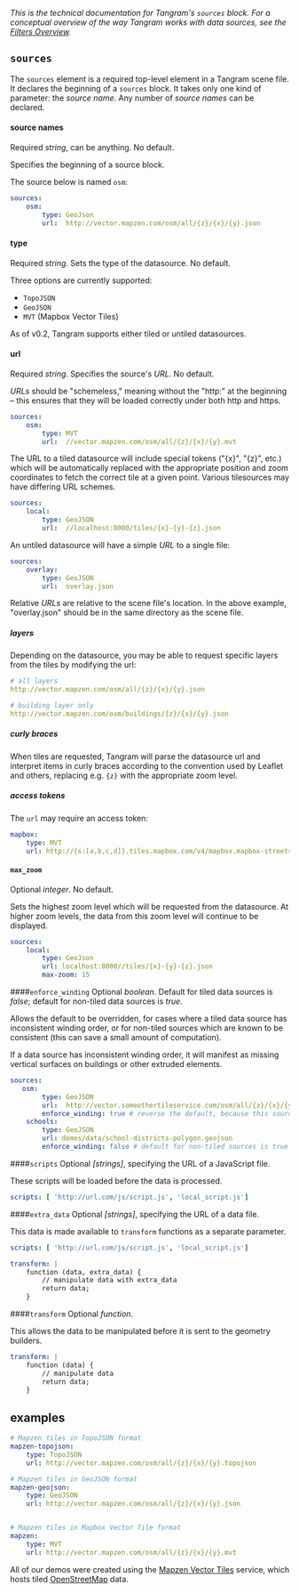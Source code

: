 *This is the technical documentation for Tangram's `sources` block. For a conceptual overview of the way Tangram works with data sources, see the [Filters Overview](Filters-Overview.md).*

## `sources`
The `sources` element is a required top-level element in a Tangram scene file. It declares the beginning of a `sources` block. It takes only one kind of parameter: the _source name_. Any number of _source names_ can be declared.

#### source names
Required _string_, can be anything. No default.

Specifies the beginning of a source block.

The source below is named `osm`:
```yaml
sources:
    osm:
        type: GeoJson
        url:  http://vector.mapzen.com/osm/all/{z}/{x}/{y}.json
```

#### type
Required _string_. Sets the type of the datasource. No default.

Three options are currently supported:

- `TopoJSON`
- `GeoJSON`
- `MVT` (Mapbox Vector Tiles)

As of v0.2, Tangram supports either tiled or untiled datasources.

#### url
Required _string_. Specifies the source's _URL_. No default.

_URLs_ should be "schemeless," meaning without the "http:" at the beginning – this ensures that they will be loaded correctly under both http and https.

```yaml
sources:
    osm:
        type: MVT
        url:  //vector.mapzen.com/osm/all/{z}/{x}/{y}.mvt
```

The URL to a tiled datasource will include special tokens ("{x}", "{z}", etc.) which will be automatically replaced with the appropriate position and zoom coordinates to fetch the correct tile at a given point. Various tilesources may have differing URL schemes.

```yaml
sources:
    local:
        type: GeoJSON
        url:  //localhost:8000/tiles/{x}-{y}-{z}.json
```

An untiled datasource will have a simple _URL_ to a single file:

```yaml
sources:
    overlay:
        type: GeoJSON
        url:  overlay.json
```

Relative _URLs_ are relative to the scene file's location. In the above example, "overlay.json" should be in the same directory as the scene file.

##### layers
Depending on the datasource, you may be able to request specific layers from the tiles by modifying the url:

```yaml
# all layers
http://vector.mapzen.com/osm/all/{z}/{x}/{y}.json

# building layer only
http://vector.mapzen.com/osm/buildings/{z}/{x}/{y}.json
```

##### curly braces
When tiles are requested, Tangram will parse the datasource url and interpret items in curly braces according to the convention used by Leaflet and others,  replacing e.g. `{z}` with the appropriate zoom level.

##### access tokens
The `url` may require an access token:

```yaml
mapbox:
    type: MVT
    url: http://{s:[a,b,c,d]}.tiles.mapbox.com/v4/mapbox.mapbox-streets-v6-dev/{z}/{x}/{y}.vector.pbf?access_token=pk.eyJ1IjoiYmNhbXBlciIsImJiOiJWUmh3anY0In0.1fgSTNWpQV8-5sBjGbBzGg
```

#### `max_zoom`
Optional _integer_. No default.

Sets the highest zoom level which will be requested from the datasource. At higher zoom levels, the data from this zoom level will continue to be displayed.

```yaml
sources:
    local:
        type: GeoJson
        url: localhost:8000//tiles/{x}-{y}-{z}.json
        max-zoom: 15
```

####`enforce_winding`
Optional _boolean_. Default for tiled data sources is _false_; default for non-tiled data sources is _true_.

Allows the default to be overridden, for cases where a tiled data source has inconsistent winding order, or for non-tiled sources which are known to be consistent (this can save a small amount of computation).

If a data source has inconsistent winding order, it will manifest as missing vertical surfaces on buildings or other extruded elements.

```yaml
sources:
   osm:
        type: GeoJSON
        url:  http://vector.someothertileservice.com/osm/all/{z}/{x}/{y}.json
        enforce_winding: true # reverse the default, because this source has winding problems
    schools:
        type: GeoJSON
        url: demos/data/school-districts-polygon.geojson
        enforce_winding: false # default for non-tiled sources is true
```

####`scripts`
Optional _[strings]_, specifying the URL of a JavaScript file.

These scripts will be loaded before the data is processed.

```yaml
scripts: [ 'http://url.com/js/script.js', 'local_script.js']
```

####`extra_data`
Optional _[strings]_, specifying the URL of a data file.

This data is made available to `transform` functions as a separate parameter.

```yaml
scripts: [ 'http://url.com/js/script.js', 'local_script.js']

transform: |
    function (data, extra_data) {
        // manipulate data with extra_data
        return data;
    }
```

####`transform`
Optional _function_.

This allows the data to be manipulated before it is sent to the geometry builders.

```yaml
transform: |
    function (data) {
        // manipulate data
        return data;
    }
```

## examples

```yaml
# Mapzen tiles in TopoJSON format
mapzen-topojson:
    type: TopoJSON
    url: http://vector.mapzen.com/osm/all/{z}/{x}/{y}.topojson

# Mapzen tiles in GeoJSON format
mapzen-geojson:
    type: GeoJSON
    url: http://vector.mapzen.com/osm/all/{z}/{x}/{y}.json


# Mapzen tiles in Mapbox Vector Tile format
mapzen:
    type: MVT
    url: http://vector.mapzen.com/osm/all/{z}/{x}/{y}.mvt
```

All of our demos were created using the [Mapzen Vector Tiles](https://github.com/mapzen/vector-datasource) service, which hosts tiled [OpenStreetMap](http://openstreetmap.org) data.
